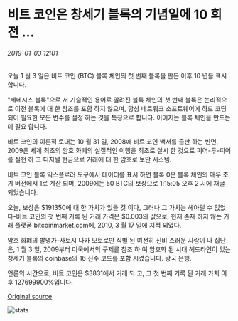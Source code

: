 # 비트 코인은 창세기 블록의 기념일에 10 회전 ...

###### 2019-01-03 12:01

오늘 1 월 3 일은 비트 코인 (BTC) 블록 체인의 첫 번째 블록을 만든 이후 10 년을 표시 합니다.

"제네시스 블록"으로 서 기술적인 용어로 알려진 블록 체인의 첫 번째 블록은 논리적으로 이전 블록에 대 한 참조를 포함 하지 않으며, 항상 네트워크 소프트웨어에 하드 코딩 되어 필요한 모든 변수를 설정 하는 것을 특징으로 합니다. 이어지는 블록 체인을 만드는 데 필요 합니다.

비트 코인의 이론적 토대는 10 월 31 일, 2008에 비트 코인 백서를 출판 하는 반면, 2009은 세계 최초의 암호 화폐의 실질적인 이행을 최초로 실시 한 것으로 피어-투-피어를 실현 하 고 디지털 현금으로 거래에 대 한 암호로 보안 시스템.

비트 코인 블록 익스플로러 도구에서 데이터를 표시 하면 블록 0은 블록 체인의 매우 초기 버전에서 1로 계산 되며, 2009에는 50 BTC의 보상으로 1:15:05 오후 2 시에 채굴 되었습니다.

오늘, 보상은 $191350에 대 한 가치가 있을 것 이다, 그러나 그 가치는 헤아릴 수 없었다-비트 코인의 첫 번째 기록 된 거래 가격은 $0.003의 값으로, 현재 존재 하지 않는 거래 플랫폼 bitcoinmarket.com에, 2010, 3 월 17 일에 지적 되었다.

암호 화폐의 발명가-사토시 나카 모토로만 식별 된 여전히 신비 스러운 사람이 나 집단은, 1 월 3 일, 2009부터 미국에서의 구제를 참조 하 여 암호화 된 시대 헤드라인이 있는 창세기 블록의 coinbase의 16 진수 코드를 포함 시켰습니다. 왕국 은행.

언론의 시간으로, 비트 코인은 $3831에서 거래 되 고, 그 첫 번째 기록 된 거래 가치 이후 127699900%입니다.

[Original source](https://cointelegraph.com/news/bitcoin-turns-ten-on-anniversary-of-genesis-block)

![stats](https://c.statcounter.com/11760860/0/a89fa40b/1/ "stats")